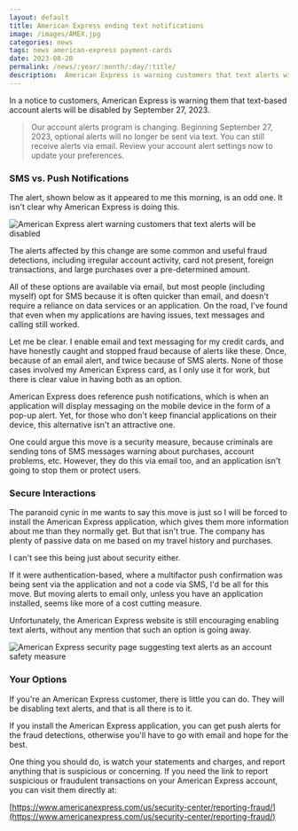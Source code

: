 ```yaml
---
layout: default
title: American Express ending text notifications
image: /images/AMEX.jpg
categories: news
tags: news american-express payment-cards
date: 2023-08-20
permalink: /news/:year/:month/:day/:title/
description:  American Express is warning customers that text alerts will end in September.
---
```


In a notice to customers, American Express is warning them that text-based account alerts will be disabled by September 27, 2023.

>Our account alerts program is changing. Beginning September 27, 2023, optional alerts will no longer be sent via text. You can still receive alerts via email. Review your account alert settings now to update your preferences.

### SMS vs. Push Notifications

The alert, shown below as it appeared to me this morning, is an odd one. It isn't clear why American Express is doing this.

![American Express alert warning customers that text alerts will be disabled](https://technicaloutcast.com/images/post-images/AMEX/login-alert-1.jpg)

The alerts affected by this change are some common and useful fraud detections, including irregular account activity, card not present, foreign transactions, and large purchases over a pre-determined amount.

All of these options are available via email, but most people (including myself) opt for SMS because it is often quicker than email, and doesn't require a reliance on data services or an application. On the road, I've found that even when my applications are having issues, text messages and calling still worked.

Let me be clear. I enable email and text messaging for my credit cards, and have honestly caught and stopped fraud because of alerts like these. Once, because of an email alert, and twice because of SMS alerts. None of those cases involved my American Express card, as I only use it for work, but there is clear value in having both as an option.

American Express does reference push notifications, which is when an application will display messaging on the mobile device in the form of a pop-up alert. Yet, for those who don't keep financial applications on their device, this alternative isn't an attractive one.

One could argue this move is a security measure, because criminals are sending tons of SMS messages warning about purchases, account problems, etc. However, they do this via email too, and an application isn't going to stop them or protect users.

### Secure Interactions

The paranoid cynic in me wants to say this move is just so I will be forced to install the American Express application, which gives them more information about me than they normally get. But that isn't true. The company has plenty of passive data on me based on my travel history and purchases.

I can't see this being just about security either.

If it were authentication-based, where a multifactor push confirmation was being sent via the application and not a code via SMS, I'd be all for this move. But moving alerts to email only, unless you have an application installed, seems like more of a cost cutting measure.

Unfortunately, the American Express website is still encouraging enabling text alerts, without any mention that such an option is going away.

![American Express security page suggesting text alerts as an account safety measure](https://technicaloutcast.com/images/post-images/AMEX/security-tip-1.jpg)

### Your Options

If you're an American Express customer, there is little you can do. They will be disabling text alerts, and that is all there is to it.

If you install the American Express application, you can get push alerts for the fraud detections, otherwise you'll have to go with email and hope for the best.

One thing you should do, is watch your statements and charges, and report anything that is suspicious or concerning. If you need the link to report suspicious or fraudulent transactions on your American Express account, you can visit them directly at:

[https://www.americanexpress.com/us/security-center/reporting-fraud/](https://www.americanexpress.com/us/security-center/reporting-fraud/)
